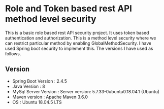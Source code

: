 # Role and Token based rest API method level security
This is a basic role based rest API security project. It uses token based authentication and authorization. This is a method level security where we can restrict particular method by enabling GlobalMethodSecurity. I have used Spring boot security to implement this. The versions I have used as follows.
## Version 


- Spring Boot Version  : 2.4.5
- Java Version         : 8
- MySql Server Version : Server version: 5.7.33-0ubuntu0.18.04.1 (Ubuntu)
- Maven version        : Apache Maven 3.6.0
- OS 				   : Ubuntu 18.04.5 LTS
